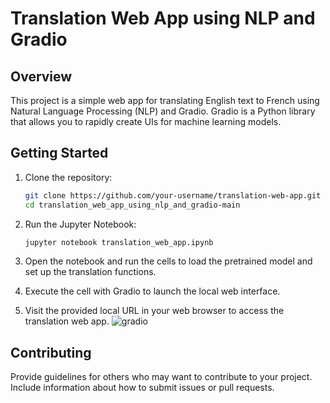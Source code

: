 # Translation Web App using NLP and Gradio

## Overview

This project is a simple web app for translating English text to French using Natural Language Processing (NLP) and Gradio. Gradio is a Python library that allows you to rapidly create UIs for machine learning models.

## Getting Started

1. Clone the repository:

    ```bash
    git clone https://github.com/your-username/translation-web-app.git
    cd translation_web_app_using_nlp_and_gradio-main
    ```
2. Run the Jupyter Notebook:

    ```bash
    jupyter notebook translation_web_app.ipynb
    ```

3. Open the notebook and run the cells to load the pretrained model and set up the translation functions.
4. Execute the cell with Gradio to launch the local web interface.
5. Visit the provided local URL in your web browser to access the translation web app.
![gradio](https://github.com/TheKingOo/translation_web_app_using_nlp_and_gradio/assets/95720632/97de6d7d-d9eb-4afd-9f95-a04488d44d03)


## Contributing
Provide guidelines for others who may want to contribute to your project. Include information about how to submit issues or pull requests.

